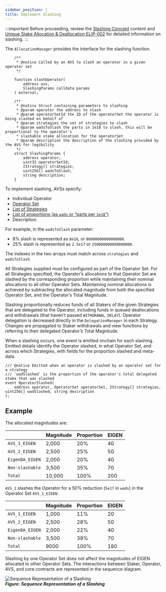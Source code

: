 ```yaml
---
sidebar_position: 1
title: Implement Slashing
---
```


:::important
Before proceeding, review the [Slashing Concept](../../../../../eigenlayer/concepts/slashing/slashing-concept.md) content and [Unique Stake Allocation & Deallocation ELIP-002](https://github.com/eigenfoundation/ELIPs/blob/main/ELIPs/ELIP-002.md)
for detailed information on slashing.
:::

The `AllocationManager` provides the interface for the slashing function.

```solidity
    /**
     * @notice Called by an AVS to slash an operator in a given operator set
     */

    function slashOperator(
        address avs,
        SlashingParams calldata params
    ) external;

    /**
     * @notice Struct containing parameters to slashing
     * @param operator the address to slash
     * @param operatorSetId the ID of the operatorSet the operator is being slashed on behalf of
     * @param strategies the set of strategies to slash
     * @param wadsToSlash the parts in 1e18 to slash, this will be proportional to the operator's
     * slashable stake allocation for the operatorSet
     * @param description the description of the slashing provided by the AVS for legibility
     */
    struct SlashingParams {
        address operator;
        uint32 operatorSetId;
        IStrategy[] strategies;
        uint256[] wadsToSlash;
        string description;
    }
```

To implement slashing, AVSs specify:
* Individual Operator
* [Operator Set](../../../../../eigenlayer/concepts/operator-sets/operator-sets-concept.md)
* [List of Strategies](../../../../../eigenlayer/concepts/operator-sets/strategies-and-magnitudes)
* [List of proportions (as `wads` or “parts per `1e18`”)](../../../../../eigenlayer/concepts/operator-sets/strategies-and-magnitudes)
* Description. 

For example, in the `wadsToSlash` parameter: 
* 8% slash is represented as `8e16`, or `80000000000000000`. 
* 25% slash is represented as `2.5e17` or `250000000000000000`. 

The indexes in the two arrays must match across `strategies` and `wadsToSlash`. 

All Strategies supplied must be configured as part of the Operator Set. For all Strategies specified, the Operator’s allocations
to that Operator Set are slashed by the corresponding proportion while maintaining their nominal allocations to all other Operator Sets.
Maintaining nominal allocations is achieved by subtracting the allocated magnitude from both the specified Operator Set, 
and the Operator’s Total Magnitude.

Slashing proportionally reduces funds of all Stakers of the given Strategies that are delegated to the Operator, including funds
in queued deallocations and withdrawals (that haven’t passed `WITHDRAWAL_DELAY`). Operator delegation is decreased directly 
in the `DelegationManager` in each Strategy. Changes are propagated to Staker withdrawals and view functions by referring to their
delegated Operator’s Total Magnitude.

When a slashing occurs, one event is emitted onchain for each slashing. Emitted details identify the Operator
slashed, in what Operator Set, and across which Strategies, with fields for the proportion slashed and meta-data.
```
/// @notice Emitted when an operator is slashed by an operator set for a strategy
/// `wadSlashed` is the proportion of the operator's total delegated stake that was slashed
event OperatorSlashed(
    address operator, OperatorSet operatorSet, IStrategy[] strategies, uint256[] wadSlashed, string description
);
```

## Example

The allocated magnitudes are: 

|  | Magnitude | Proportion | EIGEN |
| :---- | :---- | :---- | :---- |
| `AVS_1_EIGEN` | 2,000 | 20% | 40 |
| `AVS_2_EIGEN` | 2,500 | 25% | 50 |
| `EigenDA_EIGEN` | 2,000 | 20% | 40 |
| `Non-slashable` | 3,500 | 35% | 70 |
| `Total`  | 10,000 | 100% | 200 |

`AVS_1` slashes the Operator for a 50% reduction (`5e17` in `wads`) in the Operator Set `AVS_1_EIGEN`:

|  | Magnitude | Proportion | EIGEN |
| :---- | :---- | :---- | :---- |
| `AVS_1_EIGEN` | 1,000 | 11% | 20 |
| `AVS_2_EIGEN` | 2,500 | 28% | 50 |
| `EigenDA_EIGEN` | 2,000 | 22% | 40 |
| `Non-slashable` | 3,500 | 39% | 70 |
| `Total` | 9000 | 100% | 180 |

Slashing by one Operator Set does not affect the magnitudes of EIGEN allocated to other Operator Sets. The interactions between
Staker, Operator, AVS, and core contracts are represented in the sequence diagram.

![Sequence Representation of a Slashing](/img/operator-guides/operator-sets-figure-5.png)  
***Figure: Sequence Representation of a Slashing***
